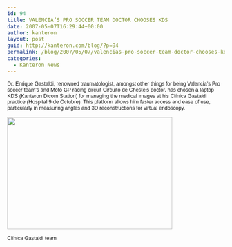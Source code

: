 ```yaml
---
id: 94
title: VALENCIA’S PRO SOCCER TEAM DOCTOR CHOOSES KDS
date: 2007-05-07T16:29:44+00:00
author: kanteron
layout: post
guid: http://kanteron.com/blog/?p=94
permalink: /blog/2007/05/07/valencias-pro-soccer-team-doctor-chooses-kds/
categories:
  - Kanteron News
---
```

<p style="font: normal normal normal 12px/normal Helvetica;margin: 0px">
  Dr. Enrique Gastaldi, renowned traumatologist, amongst other things for being Valencia’s Pro soccer team’s and Moto GP racing circuit Circuito de Cheste’s doctor, has chosen a laptop KDS (Kanteron Dicom Station) for managing the medical images at his Clínica Gastaldi practice (Hospital 9 de Octubre). This platform allows him faster access and ease of use, particularly in measuring angles and 3D reconstructions for virtual endoscopy.
</p>

<p style="font: normal normal normal 12px/normal Helvetica;margin: 0px">
  &nbsp;
</p>

<p style="font: normal normal normal 12px/normal Helvetica;margin: 0px">
  <span style="font-family: Times, 'Times New Roman', Times, serif;font-size: medium" class="Apple-style-span"><img src="http://www.clinicagastaldi.com/images/equipo_peq.jpg" border="0" height="260" width="382" /></span>
</p>

<p style="font: normal normal normal 12px/normal Helvetica;margin: 0px">
  &nbsp;
</p>

<p style="font: normal normal normal 12px/normal Helvetica;margin: 0px">
  Clínica Gastaldi team
</p>